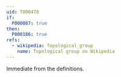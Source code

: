 ```yaml
---
uid: T000470
if:
  P000087: true  
then:
  P000186: true
refs:
  - wikipedia: Topological_group
    name: Topological group on Wikipedia
---
```


Immediate from the definitions.
